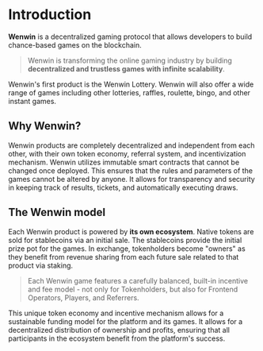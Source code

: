 # Introduction
  
**Wenwin** is a decentralized gaming protocol that allows developers to build chance-based games on the blockchain.
> Wenwin is transforming the online gaming industry by building **decentralized and trustless games with infinite scalability**.

Wenwin's first product is the Wenwin Lottery.
Wenwin will also offer a wide range of games including other lotteries, raffles, roulette, bingo, and other instant games.
  
## Why Wenwin?
Wenwin products are completely decentralized and independent from each other, with their own token economy, referral system, and incentivization mechanism.
Wenwin utilizes immutable smart contracts that cannot be changed once deployed. This ensures that the rules and parameters of the games cannot be altered by anyone. It allows for transparency and security in keeping track of results, tickets, and automatically executing draws.
  
## The Wenwin model
Each Wenwin product is powered by **its own ecosystem**. Native tokens are sold for stablecoins via an initial sale. The stablecoins provide the initial prize pot for the games. In exchange, tokenholders  become "owners" as they benefit from revenue sharing from each future sale related to that product via staking.

> Each Wenwin game features a carefully balanced, built-in incentive and fee model - not only for Tokenholders, but also for Frontend Operators, Players, and Referrers. 

This unique token economy and incentive mechanism allows for a sustainable funding model for the platform and its games. It allows for a decentralized distribution of ownership and profits, ensuring that all participants in the ecosystem benefit from the platform's success.
